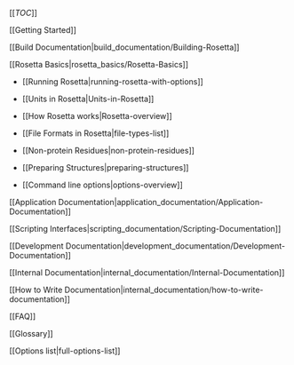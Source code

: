 [[_TOC_]]

[[Getting Started]]

[[Build Documentation|build_documentation/Building-Rosetta]]

[[Rosetta Basics|rosetta_basics/Rosetta-Basics]]

* [[Running Rosetta|running-rosetta-with-options]]

* [[Units in Rosetta|Units-in-Rosetta]]

* [[How Rosetta works|Rosetta-overview]]

* [[File Formats in Rosetta|file-types-list]]

* [[Non-protein Residues|non-protein-residues]]

* [[Preparing Structures|preparing-structures]]

* [[Command line options|options-overview]]

[[Application Documentation|application_documentation/Application-Documentation]]

[[Scripting Interfaces|scripting_documentation/Scripting-Documentation]]

[[Development Documentation|development_documentation/Development-Documentation]]

<!---BEGIN_INTERNAL-->
[[Internal Documentation|internal_documentation/Internal-Documentation]]

[[How to Write Documentation|internal_documentation/how-to-write-documentation]]
<!---END_INTERNAL-->

[[FAQ]]

[[Glossary]]

[[Options list|full-options-list]]